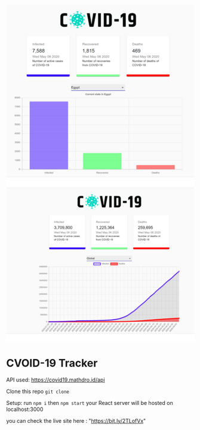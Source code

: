 ![](images/99388015_241062483656031_1833027230876303360_n.png)
![](images/99361463_639064716821907_4313268014209302528_n.png)

# CVOID-19 Tracker 

API used: https://covid19.mathdro.id/api

Clone this repo
`git clone`

Setup:
run
`npm i`
then
`npm start`
your React server will be hosted on localhost:3000

you can check the live site here : "https://bit.ly/2TLofVx"

